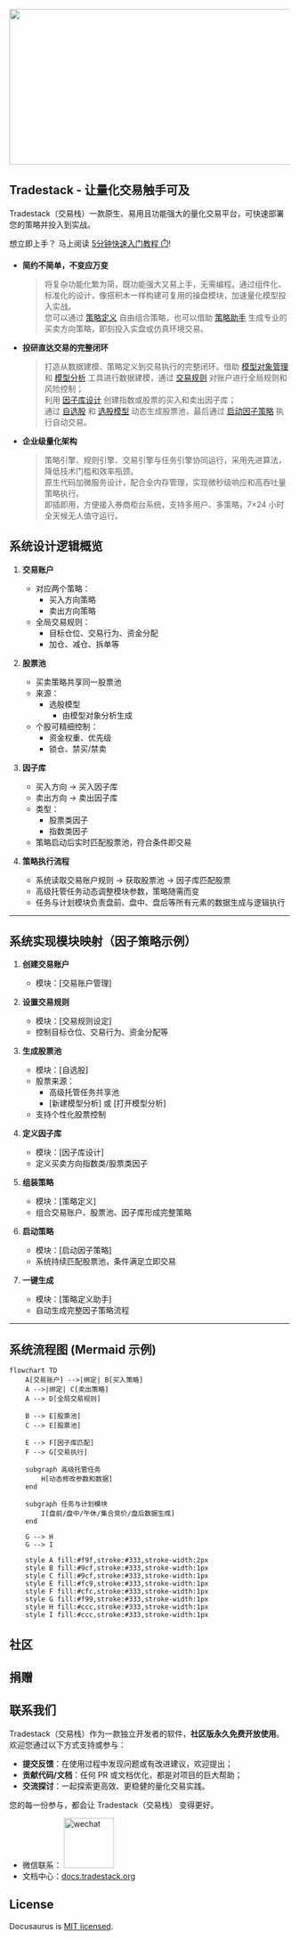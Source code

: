 <p align="center">
<img width="1440" height="280" alt="github_banner_white" src="https://github.com/user-attachments/assets/d88f1137-7738-487f-8ddd-bf92ce749bf9" />
</p>

## Tradestack - 让量化交易触手可及

Tradestack（交易栈）一款原生、易用且功能强大的量化交易平台，可快速部署您的策略并投入到实战。

想立即上手？ 马上阅读 [5分钟快速入门教程 ⏱️](./QuickStart.md)!

- **简约不简单，不变应万变**

  > 将复杂功能化繁为简，既功能强大又易上手，无需编程。通过组件化、标准化的设计，像搭积木一样构建可复用的操盘模块，加速量化模型投入实战。  
  > 您可以通过 [策略定义](./StrategyDefinition.md) 自由组合策略，也可以借助 [策略助手](./StrategyDefinition.md) 生成专业的买卖方向策略，即刻投入实盘或仿真环境交易。

- **投研直达交易的完整闭环**

  > 打造从数据建模、策略定义到交易执行的完整闭环。借助 [模型对象管理](./StrategyDefinition.md) 和 [模型分析](./StrategyDefinition.md) 工具进行数据建模，通过 [交易规则](./StrategyDefinition.md) 对账户进行全局规则和风险控制；  
  > 利用 [因子库设计](./StrategyDefinition.md) 创建指数或股票的买入和卖出因子库；  
  > 通过 [自选股](./StrategyDefinition.md) 和 [选股模型](./StrategyDefinition.md) 动态生成股票池，最后通过 [启动因子策略](./StrategyDefinition.md) 执行自动交易。

- **企业级量化架构**

  > 策略引擎、规则引擎、交易引擎与任务引擎协同运行，采用先进算法，降低技术门槛和效率瓶颈。  
  > 原生代码加微服务设计，配合全内存管理，实现微秒级响应和高吞吐量策略执行。  
  > 即插即用，方便接入券商柜台系统，支持多用户、多策略，7×24 小时全天候无人值守运行。

## 系统设计逻辑概览

1. **交易账户**
   - 对应两个策略：
     - 买入方向策略
     - 卖出方向策略
   - 全局交易规则：
     - 目标仓位、交易行为、资金分配
     - 加仓、减仓、拆单等

2. **股票池**
   - 买卖策略共享同一股票池
   - 来源：
     - 选股模型
       - 由模型对象分析生成
   - 个股可精细控制：
     - 资金权重、优先级
     - 锁仓、禁买/禁卖

3. **因子库**
   - 买入方向 → 买入因子库
   - 卖出方向 → 卖出因子库
   - 类型：
     - 股票类因子
     - 指数类因子
   - 策略启动后实时匹配股票池，符合条件即交易

4. **策略执行流程**
   - 系统读取交易账户规则 → 获取股票池 → 因子库匹配股票
   - 高级托管任务动态调整模块参数，策略随需而变
   - 任务与计划模块负责盘前、盘中、盘后等所有元素的数据生成与逻辑执行

---

## 系统实现模块映射（因子策略示例）

1. **创建交易账户**
   - 模块：[交易账户管理]

2. **设置交易规则**
   - 模块：[交易规则设定]
   - 控制目标仓位、交易行为、资金分配等

3. **生成股票池**
   - 模块：[自选股]
   - 股票来源：
     - 高级托管任务共享池
     - [新建模型分析] 或 [打开模型分析]
   - 支持个性化股票控制

4. **定义因子库**
   - 模块：[因子库设计]
   - 定义买卖方向指数类/股票类因子

5. **组装策略**
   - 模块：[策略定义]
   - 组合交易账户、股票池、因子库形成完整策略

6. **启动策略**
   - 模块：[启动因子策略]
   - 系统持续匹配股票池，条件满足立即交易

7. **一键生成**
   - 模块：[策略定义助手]
   - 自动生成完整因子策略流程

---

## 系统流程图 (Mermaid 示例)

```mermaid
flowchart TD
    A[交易账户] -->|绑定| B[买入策略]
    A -->|绑定| C[卖出策略]
    A --> D[全局交易规则]

    B --> E[股票池]
    C --> E[股票池]

    E --> F[因子库匹配]
    F --> G[交易执行]

    subgraph 高级托管任务
        H[动态修改参数和数据]
    end

    subgraph 任务与计划模块
        I[盘前/盘中/午休/集合竞价/盘后数据生成]
    end

    G --> H
    G --> I

    style A fill:#f9f,stroke:#333,stroke-width:2px
    style B fill:#9cf,stroke:#333,stroke-width:1px
    style C fill:#9cf,stroke:#333,stroke-width:1px
    style E fill:#fc9,stroke:#333,stroke-width:1px
    style F fill:#cfc,stroke:#333,stroke-width:1px
    style G fill:#f99,stroke:#333,stroke-width:1px
    style H fill:#ccc,stroke:#333,stroke-width:1px
    style I fill:#ccc,stroke:#333,stroke-width:1px
```

## 社区

## 捐赠

## 联系我们 

Tradestack（交易栈）作为一款独立开发者的软件，**社区版永久免费开放使用**。欢迎您通过以下方式支持或参与：  
- **提交反馈**：在使用过程中发现问题或有改进建议，欢迎提出；  
- **贡献代码/文档**：任何 PR 或文档优化，都是对项目的巨大帮助；  
- **交流探讨**：一起探索更高效、更稳健的量化交易实践。  

您的每一份参与，都会让 Tradestack（交易栈） 变得更好。

- 微信联系：
  <img width="90" height="90" alt="wechat" src="https://github.com/user-attachments/assets/86a97b8b-eb91-49bc-9ea8-999c972f393e" />
- 文档中心：[docs.tradestack.org](http://www.tradestack.org:3000/#/README)

## License

Docusaurus is [MIT licensed](./LICENSE).
